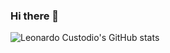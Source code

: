 ### Hi there 👋


![Leonardo Custodio's GitHub stats](https://github-readme-stats.vercel.app/api?username=leonardocustodio&count_private=true&hide=prs,stars)







